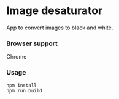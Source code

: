 Image desaturator
=====================

App to convert images to black and white.

### Browser support
Chrome

### Usage

```
npm install
npm run build
```
